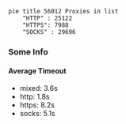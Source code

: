 
```mermaid
pie title 56012 Proxies in list
    "HTTP" : 25122
    "HTTPS": 7988
    "SOCKS" : 29696
```

### Some Info
#### Average Timeout

- mixed: 3.6s
- http: 1.8s
- https: 8.2s
- socks: 5.1s